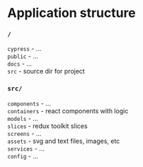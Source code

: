 # Application structure

### `/`

`cypress` - ...  
`public` - ...  
`docs` - ...  
`src` - source dir for project

### `src/`

`components` - ...  
`containers` - react components with logic  
`models` - ...  
`slices` - redux toolkit slices  
`screens` - ...  
`assets` - svg and text files, images, etc  
`services` - ...  
`config` - ...
